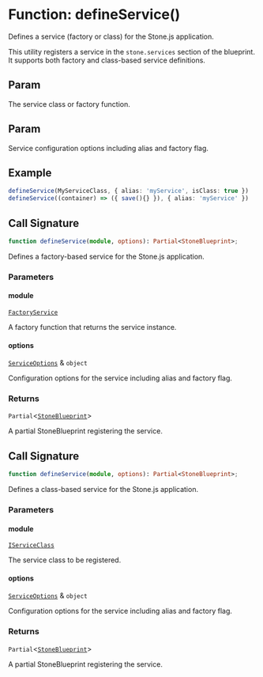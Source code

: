 # Function: defineService()

Defines a service (factory or class) for the Stone.js application.

This utility registers a service in the `stone.services` section of the blueprint.
It supports both factory and class-based service definitions.

## Param

The service class or factory function.

## Param

Service configuration options including alias and factory flag.

## Example

```ts
defineService(MyServiceClass, { alias: 'myService', isClass: true })
defineService((container) => ({ save(){} }), { alias: 'myService' })
```

## Call Signature

```ts
function defineService(module, options): Partial<StoneBlueprint>;
```

Defines a factory-based service for the Stone.js application.

### Parameters

#### module

[`FactoryService`](../../../declarations/type-aliases/FactoryService.md)

A factory function that returns the service instance.

#### options

[`ServiceOptions`](../../../declarations/interfaces/ServiceOptions.md) & `object`

Configuration options for the service including alias and factory flag.

### Returns

`Partial`\<[`StoneBlueprint`](../../../options/StoneBlueprint/interfaces/StoneBlueprint.md)\>

A partial StoneBlueprint registering the service.

## Call Signature

```ts
function defineService(module, options): Partial<StoneBlueprint>;
```

Defines a class-based service for the Stone.js application.

### Parameters

#### module

[`IServiceClass`](../../../declarations/type-aliases/IServiceClass.md)

The service class to be registered.

#### options

[`ServiceOptions`](../../../declarations/interfaces/ServiceOptions.md) & `object`

Configuration options for the service including alias and factory flag.

### Returns

`Partial`\<[`StoneBlueprint`](../../../options/StoneBlueprint/interfaces/StoneBlueprint.md)\>

A partial StoneBlueprint registering the service.
